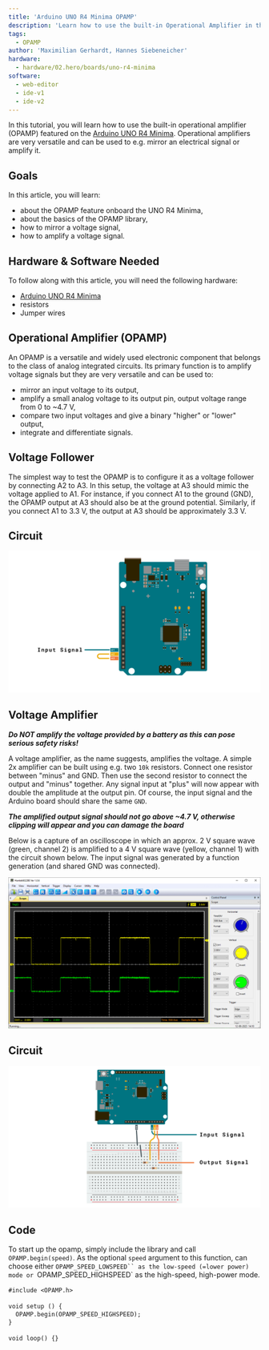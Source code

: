 ```yaml
---
title: 'Arduino UNO R4 Minima OPAMP'
description: 'Learn how to use the built-in Operational Amplifier in the UNO R4 Minima'
tags:
  - OPAMP
author: 'Maximilian Gerhardt, Hannes Siebeneicher'
hardware:
  - hardware/02.hero/boards/uno-r4-minima
software:
  - web-editor
  - ide-v1
  - ide-v2
---
```


In this tutorial, you will learn how to use the built-in operational amplifier (OPAMP) featured on the [Arduino UNO R4 Minima](https://store.arduino.cc/products/uno-r4-minima). Operational amplifiers are very versatile and can be used to e.g. mirror an electrical signal or amplify it. 

## Goals

In this article, you will learn:
- about the OPAMP feature onboard the UNO R4 Minima,
- about the basics of the OPAMP library, 
- how to mirror a voltage signal,
- how to amplify a voltage signal.

## Hardware & Software Needed
  To follow along with this article, you will need the following hardware: 
  
  - [Arduino UNO R4 Minima](https://store.arduino.cc/uno-r4-minima)
  - resistors 
  - Jumper wires
  
  
## Operational Amplifier (OPAMP)

An OPAMP is a versatile and widely used electronic component that belongs to the class of analog integrated circuits. Its primary function is to amplify voltage signals but they are very versatile and can be used to:

- mirror an input voltage to its output,
- amplify a small analog voltage to its output pin, output voltage range from 0 to ~4.7 V,
- compare two input voltages and give a binary "higher" or "lower" output,
- integrate and differentiate signals.

## Voltage Follower

The simplest way to test the OPAMP is to configure it as a voltage follower by connecting A2 to A3. In this setup, the voltage at A3 should mimic the voltage applied to A1. For instance, if you connect A1 to the ground (GND), the OPAMP output at A3 should also be at the ground potential. Similarly, if you connect A1 to 3.3 V, the output at A3 should be approximately 3.3 V.

## Circuit

![Voltage Follower Circuit](./assets/circuitFollowerMinima.png)

## Voltage Amplifier

***Do NOT amplify the voltage provided by a battery as this can pose serious safety risks!***

A voltage amplifier, as the name suggests, amplifies the voltage. A simple 2x amplifier can be built using e.g. two `10k` resistors. Connect one resistor between "minus" and GND. Then use the second resistor to connect the output and "minus" together. Any signal input at "plus" will now appear with double the amplitude at the output pin. Of course, the input signal and the Arduino board should share the same `GND`. 

***The amplified output signal should not go above ~4.7 V, otherwise clipping will appear and you can damage the board***

Below is a capture of an oscilloscope in which an approx. 2 V square wave (green, channel 2) is amplified to a 4 V square wave (yellow, channel 1) with the circuit shown below. The input signal was generated by a function generation (and shared GND was connected).

![Oscilloscope measurements](./assets/amp_screenshot.png)

## Circuit

![Voltage 2x Amplifier Circuit](./assets/circuitAmplifierMinima.png)

## Code

To start up the opamp, simply include the library and call `OPAMP.begin(speed)`. As the optional `speed` argument to this function, can choose either `OPAMP_SPEED_LOWSPEED`` as the low-speed (=lower power) mode or `OPAMP_SPEED_HIGHSPEED` as the high-speed, high-power mode.

```arduino
#include <OPAMP.h>

void setup () {
  OPAMP.begin(OPAMP_SPEED_HIGHSPEED);
}

void loop() {}

```